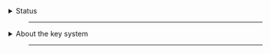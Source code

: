  <!-- Define the SVG link at the top of your Markdown file -->
[info]: https://raw.githubusercontent.com/Mqxx/GitHub-Markdown/main/blockquotes/badge/dark-theme/info.svg

<!-- SVGs for Status -->
[Working]: https://raw.githubusercontent.com/FRX397/GitHub-Markdown/main/blockquotes/badge/dark-theme/working.svg

[Not Working]: https://raw.githubusercontent.com/FRX397/GitHub-Markdown/main/blockquotes/badge/dark-theme/Nw.svg

<details>
 <summary>Status</summary>


> ___

> ![Not Working]

</details>

> ___

<details>
  <summary>About the key system</summary>

  > ___

> ![Info]
>
> Since the release of Hydrogen version 2.0.0, Hydrogen now requires purchasing an [adless account](https://hydrogen.sh/adless). Without an adless account, you will not be able to use Hydrogen.
</details>

> ___

</details>
